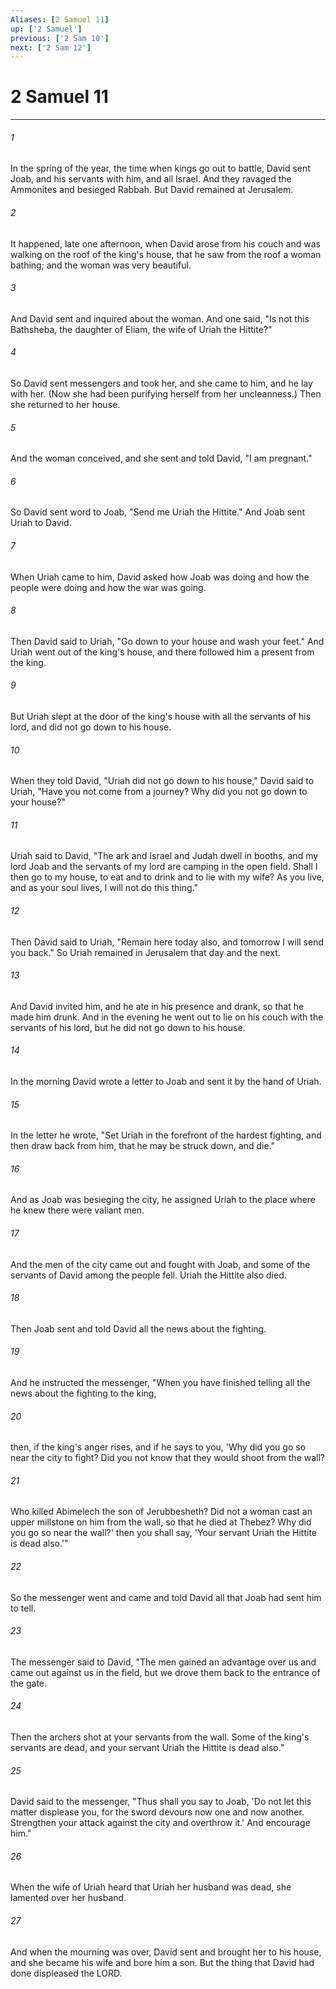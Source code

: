 ```yaml
---
Aliases: [2 Samuel 11]
up: ['2 Samuel']
previous: ['2 Sam 10']
next: ['2 Sam 12']
---
```

# 2 Samuel 11
***



###### 1 
In the spring of the year, the time when kings go out to battle, David sent Joab, and his servants with him, and all Israel. And they ravaged the Ammonites and besieged Rabbah. But David remained at Jerusalem. 

###### 2 
It happened, late one afternoon, when David arose from his couch and was walking on the roof of the king's house, that he saw from the roof a woman bathing; and the woman was very beautiful. 

###### 3 
And David sent and inquired about the woman. And one said, "Is not this Bathsheba, the daughter of Eliam, the wife of Uriah the Hittite?" 

###### 4 
So David sent messengers and took her, and she came to him, and he lay with her. (Now she had been purifying herself from her uncleanness.) Then she returned to her house. 

###### 5 
And the woman conceived, and she sent and told David, "I am pregnant." 

###### 6 
So David sent word to Joab, "Send me Uriah the Hittite." And Joab sent Uriah to David. 

###### 7 
When Uriah came to him, David asked how Joab was doing and how the people were doing and how the war was going. 

###### 8 
Then David said to Uriah, "Go down to your house and wash your feet." And Uriah went out of the king's house, and there followed him a present from the king. 

###### 9 
But Uriah slept at the door of the king's house with all the servants of his lord, and did not go down to his house. 

###### 10 
When they told David, "Uriah did not go down to his house," David said to Uriah, "Have you not come from a journey? Why did you not go down to your house?" 

###### 11 
Uriah said to David, "The ark and Israel and Judah dwell in booths, and my lord Joab and the servants of my lord are camping in the open field. Shall I then go to my house, to eat and to drink and to lie with my wife? As you live, and as your soul lives, I will not do this thing." 

###### 12 
Then David said to Uriah, "Remain here today also, and tomorrow I will send you back." So Uriah remained in Jerusalem that day and the next. 

###### 13 
And David invited him, and he ate in his presence and drank, so that he made him drunk. And in the evening he went out to lie on his couch with the servants of his lord, but he did not go down to his house. 

###### 14 
In the morning David wrote a letter to Joab and sent it by the hand of Uriah. 

###### 15 
In the letter he wrote, "Set Uriah in the forefront of the hardest fighting, and then draw back from him, that he may be struck down, and die." 

###### 16 
And as Joab was besieging the city, he assigned Uriah to the place where he knew there were valiant men. 

###### 17 
And the men of the city came out and fought with Joab, and some of the servants of David among the people fell. Uriah the Hittite also died. 

###### 18 
Then Joab sent and told David all the news about the fighting. 

###### 19 
And he instructed the messenger, "When you have finished telling all the news about the fighting to the king, 

###### 20 
then, if the king's anger rises, and if he says to you, 'Why did you go so near the city to fight? Did you not know that they would shoot from the wall? 

###### 21 
Who killed Abimelech the son of Jerubbesheth? Did not a woman cast an upper millstone on him from the wall, so that he died at Thebez? Why did you go so near the wall?' then you shall say, 'Your servant Uriah the Hittite is dead also.'" 

###### 22 
So the messenger went and came and told David all that Joab had sent him to tell. 

###### 23 
The messenger said to David, "The men gained an advantage over us and came out against us in the field, but we drove them back to the entrance of the gate. 

###### 24 
Then the archers shot at your servants from the wall. Some of the king's servants are dead, and your servant Uriah the Hittite is dead also." 

###### 25 
David said to the messenger, "Thus shall you say to Joab, 'Do not let this matter displease you, for the sword devours now one and now another. Strengthen your attack against the city and overthrow it.' And encourage him." 

###### 26 
When the wife of Uriah heard that Uriah her husband was dead, she lamented over her husband. 

###### 27 
And when the mourning was over, David sent and brought her to his house, and she became his wife and bore him a son. But the thing that David had done displeased the LORD.

